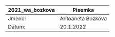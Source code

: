  2021_wa_bozkova | Pisemka 
------------- | -------------
 Jmeno: |   Antoaneta Bozkova 
 Datum: |   20.1.2022

